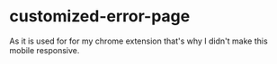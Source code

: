 # customized-error-page
 As it is used for for my chrome extension that's why I didn't make this mobile responsive.
